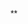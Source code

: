 **<!DOCTYPE html>
<html lang="en">
<head>
    <meta charset="UTF-8">
    <meta name="viewport" content="width=device-width, initial-scale=1.0">
    <title>Orionsigma123.Github.io</title>
    <style>
        /* General styles */
        body {
            font-family: Arial, sans-serif;
            text-align: center;
            margin-top: 50px;
        }
        h1, h2 {
            color: #333;
        }
        /* Popup styles */
        #tosPopup {
            display: none; /* Hidden by default */
            position: fixed; /* Stay in place */
            z-index: 1; /* Sit on top */
            left: 0;
            top: 0;
            width: 100%; /* Full width */
            height: 100%; /* Full height */
            overflow: auto; /* Enable scroll if needed */
            background-color: rgba(0, 0, 0, 0.4); /* Black w/ opacity */
        }
        #tosContent {
            background-color: #fff;
            margin: 15% auto; /* 15% from the top and centered */
            padding: 20px;
            border: 1px solid #888;
            width: 80%; /* Could be more or less, depending on screen size */
            border-radius: 10px; /* Rounded corners */
        }

        /* Button styling and hover animation */
        button {
            padding: 10px 20px;
            font-size: 16px;
            background-color: #28a745;
            color: white;
            border: none;
            cursor: pointer;
            border-radius: 5px;
            margin-top: 10px;
            transition: transform 0.5s ease, background-color 0.3s ease; /* Smooth transition for scaling and rotation */
        }
        button:hover {
            background-color: #218838;
            transform: scale(1.2) rotate(15deg); /* Grow and rotate the button */
        }
        @keyframes rotateIn {
            0% {
                transform: rotate(0deg);
            }
            100% {
                transform: rotate(15deg);
            }
        }
        @keyframes rotateOut {
            0% {
                transform: rotate(15deg);
            }
            100% {
                transform: rotate(0deg);
            }
        }
        button:hover {
            animation: rotateIn 0.5s ease forwards; /* Rotation animation when hovering */
        }
        button {
            animation: rotateOut 0.5s ease forwards; /* Return to original state when unhovered */
        }

        /* Other existing styles */
        .button-container {
            background-color: #000;
            padding: 20px;
            border-radius: 15px;
            display: inline-block;
            margin-top: 20px;
        }
        #media-container {
            display: none; /* Hidden by default */
            margin-top: 20px;
        }
        iframe {
            width: 100%;
            height: 500px;
            border: none;
        }
        #exitBtn {
            margin-top: 10px;
            background-color: #dc3545;
            color: white;
        }
        #returnBtn {
            position: absolute;
            bottom: 20px;
            left: 50%;
            transform: translateX(-50%);
            background-color: #007bff;
            color: white;
            border: none;
            border-radius: 5px;
            padding: 10px 20px;
            cursor: pointer;
        }
        #hiddenLinks {
            display: none; /* Hidden by default */
            margin-top: 20px;
        }
    </style>
</head>
<body onload="showToSPopup()">
    <h1>Orionsigma123.Github.io</h1>
    <h2>Welcome to Freaky Mindas Unblocked Games</h2>

    <!-- Terms of Service Popup -->
    <div id="tosPopup">
        <div id="tosContent">
            <h3>Terms of Service</h3>
            <p>I am not liable if you get in trouble with this website, and it is not my fault if you get ISS, or OSS. If you are to get in trouble with this website, it will be on you, and not me. Do not harass me (Orion Minda) if you get OSS or ISS through my socials, or in real life. If you agree to these terms and conditions, you may continue on.</p>
            <button id="agreeBtn">I Agree to the Terms and Conditions</button>
        </div>
    </div>

    <!-- Container for the buttons -->
    <div class="button-container" style="display: none;"> <!-- Initially hidden -->
        <button id="retroBowlBtn">Retro Bowl</button>
        <button id="slopeBtn">Slope</button>
        <button id="flappyBirdBtn">Flappy Bird</button>
        <button id="mario64Btn">Mario 64</button>
        <button id="subwaySurfersBtn">Subway Surfers</button> <!-- New button -->
        <button id="monkeymartBtn">Monkey Mart</button>
        <button id="CookieBtn">eggy car</button>
    </div>

    <!-- Media container to hold the game -->
    <div id="media-container">
        <iframe id="gameFrame" src=""></iframe>
        <button id="exitBtn">Exit</button>
    </div>

    <!-- Return button -->
    <button id="returnBtn" style="display: none;">Return back to hide</button>

    <!-- Hidden links for Schoology and Classlink -->
    <div id="hiddenLinks">
        <button id="schoologyBtn">Schoology</button>
        <button id="classlinkBtn">Classlink</button>
    </div>

    <script>
        function showToSPopup() {
            document.getElementById('tosPopup').style.display = 'block'; // Show the ToS popup
        }

        document.getElementById('agreeBtn').addEventListener('click', function() {
            document.getElementById('tosPopup').style.display = 'none'; // Hide the ToS popup
            document.querySelector('.button-container').style.display = 'block'; // Show the button container
            
            // Request fullscreen after agreeing
            if (document.documentElement.requestFullscreen) {
                document.documentElement.requestFullscreen();
            }
        });

        // Function to open the game in the iframe
        function openGame(url) {
            document.getElementById('gameFrame').src = url;
            document.getElementById('media-container').style.display = 'block';
            document.getElementById('returnBtn').style.display = 'none'; // Hide return button
        }

        // Game button event listeners
        document.getElementById('retroBowlBtn').addEventListener('click', function() {
            const retroBowlUrl = 'https://loserboysonyt.github.io/';
            openGame(retroBowlUrl);
        });

        document.getElementById('slopeBtn').addEventListener('click', function() {
            const slopeUrl = 'https://firespread01.github.io/slope/';
            openGame(slopeUrl);
        });

        document.getElementById('flappyBirdBtn').addEventListener('click', function() {
            const flappyBirdUrl = 'https://jxmked.github.io/Flappybird/';
            openGame(flappyBirdUrl);
        });

        document.getElementById('mario64Btn').addEventListener('click', function() {
            const mario64Url = 'https://sm64-embed.glitch.me/start.html';
            openGame(mario64Url);
        });

        // Subway Surfers button event listener
        document.getElementById('subwaySurfersBtn').addEventListener('click', function() {
            const subwaySurfersUrl = 'https://grims.pro/_games/subway-surfers-bali/';
            openGame(subwaySurfersUrl);
        });

        document.getElementById('monkeymartBtn').addEventListener('click', function() {
            const monkeymartUrl = 'https://prxyboss101.github.io/monkey-mart/';
            openGame(monkeymartUrl);
        });

        document.getElementById('CookieBtn').addEventListener('click', function() {
            const CookieUrl = 'https://www.yurk.com/games/eggycar/';
            openGame(CookieUrl);
        });

        // Return button event listener
        document.getElementById('returnBtn').addEventListener('click', function() {
            const hiddenLinks = document.getElementById('hiddenLinks');
            hiddenLinks.style.display = hiddenLinks.style.display === 'none' ? 'block' : 'none';
            document.getElementById('media-container').style.display = 'none'; // Hide media when showing hidden links
        });

        // Schoology button event listener
        document.getElementById('schoologyBtn').addEventListener('click', function() {
            window.open('https://www.schoology.com', '_blank');
        });

        // Classlink button event listener
        document.getElementById('classlinkBtn').addEventListener('click', function() {
            window.open('https://www.classlink.com', '_blank');
        });

        // Exit button to close the game iframe
        document.getElementById('exitBtn').addEventListener('click', function() {
            document.getElementById('gameFrame').src = ''; // Clear the iframe
            document.getElementById('media-container').style.display = 'none'; // Hide the media container
            document.getElementById('returnBtn').style.display = 'block'; // Show return button
        });
    </script>
</body>
</html>
**
